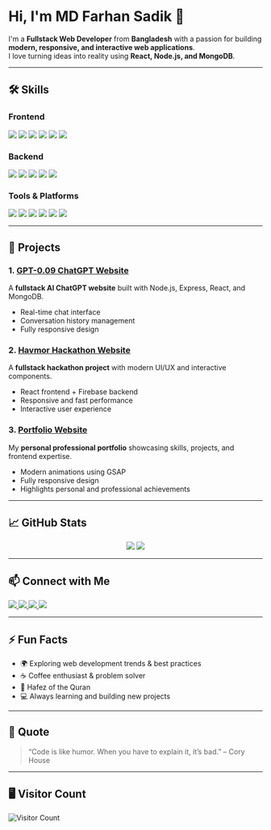 # Hi, I'm MD Farhan Sadik 👋

I'm a **Fullstack Web Developer** from **Bangladesh** with a passion for building **modern, responsive, and interactive web applications**.  
I love turning ideas into reality using **React, Node.js, and MongoDB**.  

---

## 🛠️ Skills

### Frontend
<div>
  <img src="https://img.shields.io/badge/HTML5-E34F26?style=for-the-badge&logo=html5&logoColor=white" />
  <img src="https://img.shields.io/badge/CSS3-1572B6?style=for-the-badge&logo=css3&logoColor=white" />
  <img src="https://img.shields.io/badge/JavaScript-F7DF1E?style=for-the-badge&logo=javascript&logoColor=black" />
  <img src="https://img.shields.io/badge/React-61DAFB?style=for-the-badge&logo=react&logoColor=black" />
  <img src="https://img.shields.io/badge/Redux-764ABC?style=for-the-badge&logo=redux&logoColor=white" />
  <img src="https://img.shields.io/badge/Tailwind_CSS-38B2AC?style=for-the-badge&logo=tailwind-css&logoColor=white" />
</div>

### Backend
<div>
  <img src="https://img.shields.io/badge/Node.js-339933?style=for-the-badge&logo=node.js&logoColor=white" />
  <img src="https://img.shields.io/badge/Express.js-000000?style=for-the-badge&logo=express&logoColor=white" />
  <img src="https://img.shields.io/badge/MongoDB-47A248?style=for-the-badge&logo=mongodb&logoColor=white" />
  <img src="https://img.shields.io/badge/JWT-000000?style=for-the-badge&logo=json-web-tokens&logoColor=white" />
  <img src="https://img.shields.io/badge/Bcrypt-003366?style=for-the-badge&logoColor=white" />
</div>

### Tools & Platforms
<div>
  <img src="https://img.shields.io/badge/Git-F05032?style=for-the-badge&logo=git&logoColor=white" />
  <img src="https://img.shields.io/badge/GitHub-181717?style=for-the-badge&logo=github&logoColor=white" />
  <img src="https://img.shields.io/badge/Postman-FF6C37?style=for-the-badge&logo=postman&logoColor=white" />
  <img src="https://img.shields.io/badge/VS_Code-007ACC?style=for-the-badge&logo=visual-studio-code&logoColor=white" />
  <img src="https://img.shields.io/badge/Netlify-00C7B7?style=for-the-badge&logo=netlify&logoColor=white" />
  <img src="https://img.shields.io/badge/Vercel-000000?style=for-the-badge&logo=vercel&logoColor=white" />
</div>

---

## 📂 Projects

### 1. [GPT-0.09 ChatGPT Website](https://gpt-0-09.onrender.com/)
A **fullstack AI ChatGPT website** built with Node.js, Express, React, and MongoDB.  
- Real-time chat interface  
- Conversation history management  
- Fully responsive design  

### 2. [Havmor Hackathon Website](https://havmor.vercel.app/)
A **fullstack hackathon project** with modern UI/UX and interactive components.  
- React frontend + Firebase backend  
- Responsive and fast performance  
- Interactive user experience  

### 3. [Portfolio Website](https://codexfoli0.vercel.app/)
My **personal professional portfolio** showcasing skills, projects, and frontend expertise.  
- Modern animations using GSAP  
- Fully responsive design  
- Highlights personal and professional achievements  

---

## 📈 GitHub Stats

<div align="center">
  <img src="https://github-readme-stats.vercel.app/api?username=gofarhandev&show_icons=true&theme=radical&hide_border=true" />
  <img src="https://github-readme-stats.vercel.app/api/top-langs/?username=gofarhandev&layout=compact&theme=radical&hide_border=true" />
</div>

---

## 📫 Connect with Me

<div>
  <a href="https://linkedin.com/in/gofarhandev" target="_blank">
    <img src="https://img.shields.io/badge/LinkedIn-0077B5?style=for-the-badge&logo=linkedin&logoColor=white" />
  </a>
  <a href="https://twitter.com/gofarhandev" target="_blank">
    <img src="https://img.shields.io/badge/Twitter-1DA1F2?style=for-the-badge&logo=twitter&logoColor=white" />
  </a>
  <a href="https://codexfoli0.netlify.app/" target="_blank">
    <img src="https://img.shields.io/badge/Portfolio-FF5722?style=for-the-badge&logo=website&logoColor=white" />
  </a>
  <a href="mailto:farhansadik0760@gmail.com">
    <img src="https://img.shields.io/badge/Email-D14836?style=for-the-badge&logo=gmail&logoColor=white" />
  </a>
</div>

---

## ⚡ Fun Facts
- 🌍 Exploring web development trends & best practices  
- ☕ Coffee enthusiast & problem solver  
- 🕌 Hafez of the Quran  
- 💻 Always learning and building new projects  

---

## 📝 Quote
> “Code is like humor. When you have to explain it, it’s bad.” – Cory House

---

## 🖥️ Visitor Count
![Visitor Count](https://profile-counter.glitch.me/gofarhandev/count.svg)
